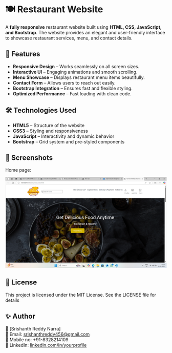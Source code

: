 # 🍽️ Restaurant Website

A **fully responsive** restaurant website built using **HTML, CSS, JavaScript, and Bootstrap**. The website provides an elegant and user-friendly interface to showcase restaurant services, menu, and contact details.

## 🚀 Features

- **Responsive Design** – Works seamlessly on all screen sizes.
- **Interactive UI** – Engaging animations and smooth scrolling.
- **Menu Showcase** – Displays restaurant menu items beautifully.
- **Contact Form** – Allows users to reach out easily.
- **Bootstrap Integration** – Ensures fast and flexible styling.
- **Optimized Performance** – Fast loading with clean code.

## 🛠️ Technologies Used

- **HTML5** – Structure of the website
- **CSS3** – Styling and responsiveness
- **JavaScript** – Interactivity and dynamic behavior
- **Bootstrap** – Grid system and pre-styled components

## 📸 Screenshots

Home page:

<img src="image/home.png"/>

## 📜 License
This project is licensed under the MIT License. See the LICENSE file for details

## ✨ Author
👤 [Srishanth Reddy Narra]<br>
📧 Email: srishanthreddy456@gmail.com<br>
🔗 Mobile no: +91-8328214109<br>
📌 LinkedIn: [linkedin.com/in/yourprofile](https://www.linkedin.com/in/srishanth-reddy-narra-61a1142a0/)

